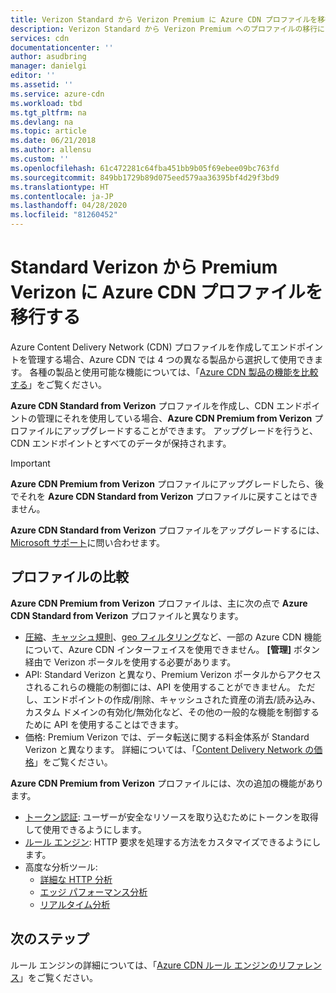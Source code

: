 ```yaml
---
title: Verizon Standard から Verizon Premium に Azure CDN プロファイルを移行する
description: Verizon Standard から Verizon Premium へのプロファイルの移行について詳しく説明します。
services: cdn
documentationcenter: ''
author: asudbring
manager: danielgi
editor: ''
ms.assetid: ''
ms.service: azure-cdn
ms.workload: tbd
ms.tgt_pltfrm: na
ms.devlang: na
ms.topic: article
ms.date: 06/21/2018
ms.author: allensu
ms.custom: ''
ms.openlocfilehash: 61c472281c64fba451bb9b05f69ebee09bc763fd
ms.sourcegitcommit: 849bb1729b89d075eed579aa36395bf4d29f3bd9
ms.translationtype: HT
ms.contentlocale: ja-JP
ms.lasthandoff: 04/28/2020
ms.locfileid: "81260452"
---
```

# <a name="migrate-an-azure-cdn-profile-from-standard-verizon-to-premium-verizon"></a>Standard Verizon から Premium Verizon に Azure CDN プロファイルを移行する

Azure Content Delivery Network (CDN) プロファイルを作成してエンドポイントを管理する場合、Azure CDN では 4 つの異なる製品から選択して使用できます。 各種の製品と使用可能な機能については、「[Azure CDN 製品の機能を比較する](cdn-features.md)」をご覧ください。

**Azure CDN Standard from Verizon** プロファイルを作成し、CDN エンドポイントの管理にそれを使用している場合、**Azure CDN Premium from Verizon** プロファイルにアップグレードすることができます。 アップグレードを行うと、CDN エンドポイントとすべてのデータが保持されます。 

> [!IMPORTANT]
> **Azure CDN Premium from Verizon** プロファイルにアップグレードしたら、後でそれを **Azure CDN Standard from Verizon** プロファイルに戻すことはできません。
> 

**Azure CDN Standard from Verizon** プロファイルをアップグレードするには、[Microsoft サポート](https://azure.microsoft.com/support/options/)に問い合わせます。

## <a name="profile-comparison"></a>プロファイルの比較
**Azure CDN Premium from Verizon** プロファイルは、主に次の点で **Azure CDN Standard from Verizon** プロファイルと異なります。
- [圧縮](cdn-improve-performance.md)、[キャッシュ規則](cdn-caching-rules.md)、[geo フィルタリング](cdn-restrict-access-by-country.md)など、一部の Azure CDN 機能について、Azure CDN インターフェイスを使用できません。 **[管理]** ボタン経由で Verizon ポータルを使用する必要があります。
- API: Standard Verizon と異なり、Premium Verizon ポータルからアクセスされるこれらの機能の制御には、API を使用することができません。 ただし、エンドポイントの作成/削除、キャッシュされた資産の消去/読み込み、カスタム ドメインの有効化/無効化など、その他の一般的な機能を制御するために API を使用することはできます。
- 価格: Premium Verizon では、データ転送に関する料金体系が Standard Verizon と異なります。 詳細については、「[Content Delivery Network の価格](https://azure.microsoft.com/pricing/details/cdn/)」をご覧ください。

**Azure CDN Premium from Verizon** プロファイルには、次の追加の機能があります。
- [トークン認証](cdn-token-auth.md): ユーザーが安全なリソースを取り込むためにトークンを取得して使用できるようにします。
- [ルール エンジン](cdn-rules-engine.md): HTTP 要求を処理する方法をカスタマイズできるようにします。
- 高度な分析ツール:
   - [詳細な HTTP 分析](cdn-advanced-http-reports.md)
   - [エッジ パフォーマンス分析](cdn-edge-performance.md)
   - [リアルタイム分析](cdn-real-time-alerts.md)


## <a name="next-steps"></a>次のステップ
ルール エンジンの詳細については、「[Azure CDN ルール エンジンのリファレンス](cdn-rules-engine-reference.md)」をご覧ください。

